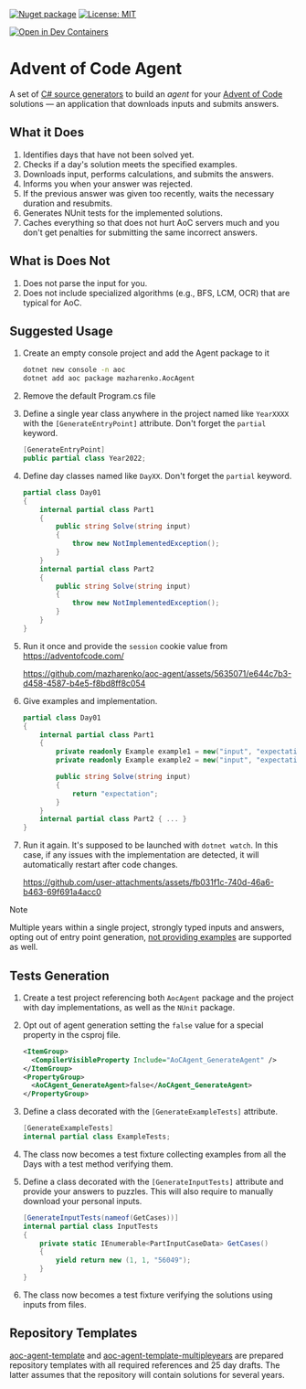 [![Nuget package](https://img.shields.io/nuget/v/mazharenko.AoCAgent.svg?logo=nuget)](https://www.nuget.org/packages/mazharenko.AoCAgent/) 
[![License: MIT](https://img.shields.io/badge/License-MIT-lightgrey.svg)](LICENSE)

[![Open in Dev Containers](https://img.shields.io/static/v1?label=Dev%20Containers&message=Open&color=yellow&logo=visualstudiocode)](https://vscode.dev/redirect?url=vscode://ms-vscode-remote.remote-containers/cloneInVolume?url=https://github.com/mazharenko/aoc-agent)

# Advent of Code Agent

A set of [C# source generators](https://learn.microsoft.com/en-us/dotnet/csharp/roslyn-sdk/source-generators-overview) to build an *agent* for your [Advent of Code](https://adventofcode.com/) solutions &mdash; an application that downloads inputs and submits answers.

## What it Does

1. Identifies days that have not been solved yet.
2. Checks if a day's solution meets the specified examples.
3. Downloads input, performs calculations, and submits the answers.
4. Informs you when your answer was rejected.
5. If the previous answer was given too recently, waits the necessary duration and resubmits.
6. Generates NUnit tests for the implemented solutions.
7. Caches everything so that does not hurt AoC servers much and you don't get penalties for submitting the same incorrect answers.

## What is Does Not

1. Does not parse the input for you.
2. Does not include specialized algorithms (e.g., BFS, LCM, OCR) that are typical for AoC.

## Suggested Usage

1. Create an empty console project and add the Agent package to it
   
    ```sh
    dotnet new console -n aoc
    dotnet add aoc package mazharenko.AocAgent
    ```

2. Remove the default Program.cs file
   
3. Define a single year class anywhere in the project named like `YearXXXX` with the `[GenerateEntryPoint]` attribute. Don't forget the `partial` keyword.
   
    ```cs
    [GenerateEntryPoint]
    public partial class Year2022;
    ```

4. Define day classes named like `DayXX`. Don't forget the `partial` keyword.
   
    ```cs
    partial class Day01
    {
        internal partial class Part1
        {
            public string Solve(string input)
            {
                throw new NotImplementedException();
            }
        }
        internal partial class Part2
        {
            public string Solve(string input)
            {
                throw new NotImplementedException();
            }
        }
    }
    ```

5. Run it once and provide the `session` cookie value from https://adventofcode.com/

    https://github.com/mazharenko/aoc-agent/assets/5635071/e644c7b3-d458-4587-b4e5-f8bd8ff8c054

6. Give examples and implementation.
   
    ```cs
    partial class Day01
    {
        internal partial class Part1
        {
            private readonly Example example1 = new("input", "expectation");
            private readonly Example example2 = new("input", "expectation");

            public string Solve(string input)
            {
                return "expectation";
            }
        }
        internal partial class Part2 { ... }
    }
    ```

7. Run it again. It's supposed to be launched with `dotnet watch`. In this case, if any issues with the implementation are detected, it will automatically restart after code changes.

    https://github.com/user-attachments/assets/fb031f1c-740d-46a6-b463-69f691a4acc0

> [!NOTE]  
> Multiple years within a single project, strongly typed inputs and answers, opting out of entry point generation, [not providing examples](https://github.com/mazharenko/aoc-agent/wiki/Not-providing-examples) are supported as well.

## Tests Generation

1. Create a test project referencing both `AocAgent` package and the project with day implementations, as well as the `NUnit` package.
2. Opt out of agent generation setting the `false` value for a special property in the csproj file.
   
    ```xml
    <ItemGroup>
      <CompilerVisibleProperty Include="AoCAgent_GenerateAgent" />
    </ItemGroup>
    <PropertyGroup>
      <AoCAgent_GenerateAgent>false</AoCAgent_GenerateAgent>
    </PropertyGroup>
    ```

3. Define a class decorated with the `[GenerateExampleTests]` attribute.

    ```cs
    [GenerateExampleTests]
    internal partial class ExampleTests;
    ```

4. The class now becomes a test fixture collecting examples from all the Days with a test method verifying them.

5. Define a class decorated with the `[GenerateInputTests]` attribute and provide your answers to puzzles. This will also require to manually download your personal inputs.

    ```cs
    [GenerateInputTests(nameof(GetCases))]
    internal partial class InputTests
    {
        private static IEnumerable<PartInputCaseData> GetCases()
        {
            yield return new (1, 1, "56049");
        }
    }
    ```

6. The class now becomes a test fixture verifying the solutions using inputs from files.

## Repository Templates

[aoc-agent-template](https://github.com/mazharenko/aoc-agent-template) and [aoc-agent-template-multipleyears](https://github.com/mazharenko/aoc-agent-template-multipleyears) are prepared repository templates with all required references and 25 day drafts. The latter assumes that the repository will contain solutions for several years. 
